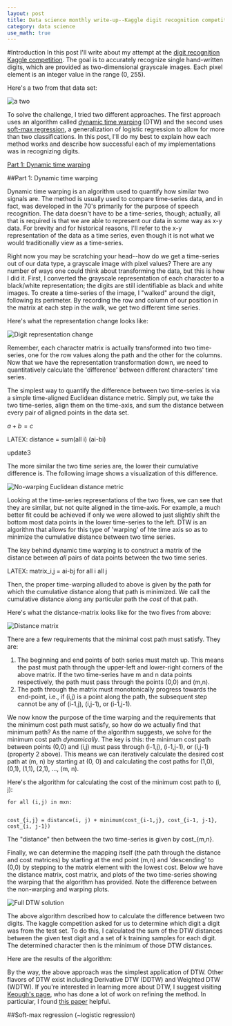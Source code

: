 ```yaml
---
layout: post
title: Data science monthly write-up--Kaggle digit recognition competition
category: data science
use_math: true
---
```


#Introduction
In this post I'll write about my attempt at the [digit recognition Kaggle competition](https://www.kaggle.com). The goal is to accurately recognize single hand-written digits, which are provided as two-dimensional grayscale images. Each pixel element is an integer value in the range (0, 255).

Here's a two from that data set:

![a two](https://tphinkle.github.io/images/2015-12-27/two_gs_0.png)

To solve the challenge, I tried two different approaches. The first approach uses an algorithm called [dynamic time warping](https://en.wikipedia.org/wiki/Dynamic_time_warping) (DTW) and the second uses [soft-max regression](http://ufldl.stanford.edu/tutorial/supervised/SoftmaxRegression/), a generalization of logistic regression to allow for more than two classifications. In this post, I'll do my best to explain how each method works and describe how successful each of my implementations was in recognizing digits.

[Part 1: Dynamic time warping](https://tphinkle.github.io/)

##Part 1: Dynamic time warping

Dynamic time warping is an algorithm used to quantify how similar two signals are. The method is usually used to compare time-series data, and in fact, was developed in the 70's primarily for the purpose of speech recognition. The data doesn't have to be a time-series, though; actually, all that is required is that we are able to represent our data in some way as x-y data. For brevity and for historical reasons, I'll refer to the x-y representation of the data as a time series, even though it is not what we would traditionally view as a time-series.

Right now you may be scratching your head--how do we get a time-series out of our data type, a grayscale image with pixel values? There are any number of ways one could think about transforming the data, but this is how I did it. First, I converted the grayscale representation of each character to a black/white representation; the digits are still identifiable as black and white images. To create a time-series of the image, I "walked" around the digit, following its perimeter. By recording the row and column of our position in the matrix at each step in the walk, we get two different time series.

Here's what the representation change looks like:

![Digit representation change](https://tphinkle.github.io/images/2015-12-27/representation_transformation.png)

Remember, each character matrix is actually transformed into two time-series, one for the row values along the path and the other for the columns. Now that we have the representation transformation down, we need to quantitatively calculate the 'difference' between different characters' time series. 

The simplest way to quantify the difference between two time-series is via a simple time-aligned Euclidean distance metric. Simply put, we take the two time-series, align them on the time-axis, and sum the distance between every pair of aligned points in the data set.

$a+b=c$


LATEX:     distance = sum(all i) (ai-bi)

update3

 The more similar the two time series are, the lower their cumulative difference is. The following image shows a visualization of this difference. 

![No-warping Euclidean distance metric](https://tphinkle.github.io/images/2015-12-27/nowarp_distance_0.png)

Looking at the time-series representations of the two fives, we can see that they are similar, but not quite aligned in the time-axis. For example, a much better fit could be achieved if only we were allowed to just slightly shift the bottom most data points in the lower time-series to the left. DTW is an algorithm that allows for this type of 'warping' of hte time axis so as to minimize the cumulative distance between two time series.

The key behind dynamic time warping is to construct a matrix of the distance between *all* pairs of data points between the two time series. 

LATEX:     matrix_i,j = ai-bj for all i all j

Then, the proper time-warping alluded to above is given by the path for which the cumulative distance along that path is minimized. We call the cumulative distance along any particular path the *cost* of that path.

Here's what the distance-matrix looks like for the two fives from above:

![Distance matrix](https://tphinkle.github.io/images/2015-12-27/distance_matrix_0.png)

There are a few requirements that the minimal cost path must satisfy. They are:

1. The beginning and end points of both series must match up. This means the past must path through the upper-left and lower-right corners of the above matrix. If the two time-series have m and n data points respectively, the path must pass through the points (0,0) and (m,n).
2. The path through the matrix must monotonically progress towards the end-point, i.e., if (i,j) is a point along the path, the subsequent step cannot be any of (i-1,j), (i,j-1), or (i-1,j-1).

We now know the purpose of the time warping and the requirements that the minimum cost path must satisfy, so how do we actually find that minimum path? As the name of the algorithm suggests, we solve for the minimum cost path *dynamically*. The key is this: the minimum cost path between points (0,0) and (i,j) must pass through (i-1,j), (i-1,j-1), or (i,j-1) (property 2 above). This means we can iteratively calculate the desired cost path at (m, n) by starting at (0, 0) and calculating the cost paths for (1,0), (0,1), (1,1), (2,1), ..., (m, n). 

Here's the algorithm for calculating the cost of the minimum cost path to (i, j):
```
for all (i,j) in mxn:


cost_{i,j} = distance(i, j) + minimum(cost_{i-1,j}, cost_{i-1, j-1}, cost_{i, j-1})
```

The "distance" then between the two time-series is given by cost_{m,n}. 

Finally, we can determine the mapping itself (the path through the distance and cost matrices) by starting at the end point (m,n) and 'descending' to (0,0) by stepping to the matrix element with the lowest cost. Below we have the distance matrix, cost matrix, and plots of the two time-series showing the warping that the algorithm has provided. Note the difference between the non-warping and warping plots.

![Full DTW solution](https://tphinkle.github.io/images/2015-12-27/all_plots.png)

The above algorithm described how to calculate the difference between two digits. The kaggle competition asked for us to determine which digit a digit was from the test set. To do this, I calculated the sum of the DTW distances between the given test digit and a set of k training samples for each digit. The determined character then is the minimum of those DTW distances.

Here are the results of the algorithm:

By the way, the above approach was the simplest application of DTW. Other flavors of DTW exist including Derivative DTW (DDTW) and Weighted DTW (WDTW). If you're interested in learning more about DTW, I suggest visiting [Keough's page](http://www.cs.ucr.edu/~eamonn/), who has done a lot of work on refining the method. In particular, I found [this paper](https://www.cs.rutgers.edu/~mlittman/courses/lightai03/DDTW-2001.pdf) helpful.







   






##Soft-max regression (~logistic regression)

